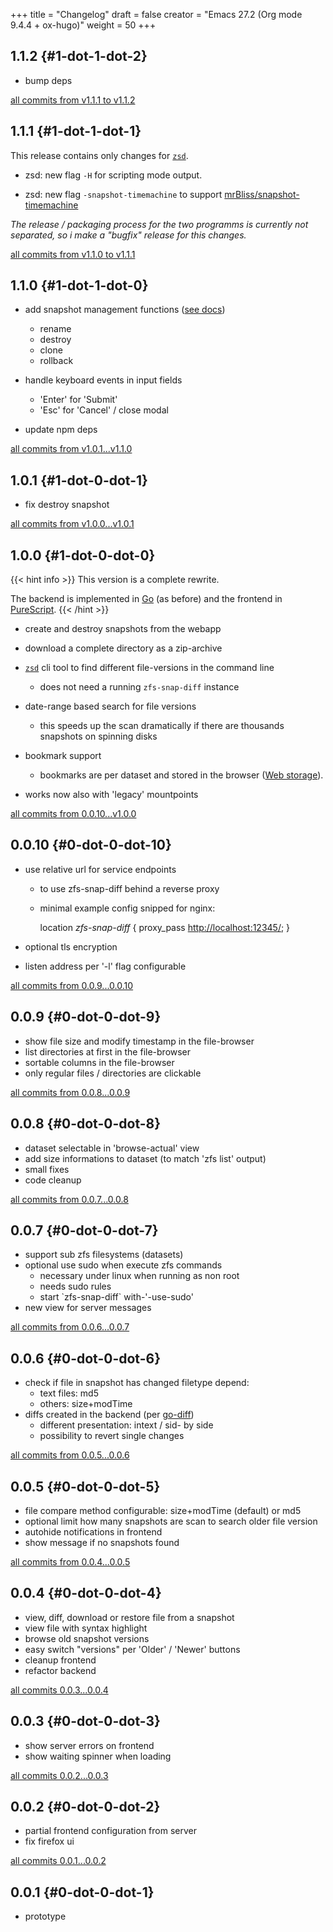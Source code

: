 +++
title = "Changelog"
draft = false
creator = "Emacs 27.2 (Org mode 9.4.4 + ox-hugo)"
weight = 50
+++

## 1.1.2 {#1-dot-1-dot-2}

-   bump deps

[all commits from v1.1.1 to v1.1.2](https://github.com/j-keck/zfs-snap-diff/compare/v1.1.1...v1.1.2)


## 1.1.1 {#1-dot-1-dot-1}

This release contains only changes for [`zsd`](/docs/zsd).

-   zsd: new flag `-H` for scripting mode output.

-   zsd: new flag `-snapshot-timemachine` to support [mrBliss/snapshot-timemachine](https://github.com/mrBliss/snapshot-timemachine)

_The release / packaging process for the two programms is
currently not separated, so i make a "bugfix" release for this changes._

[all commits from v1.1.0 to v1.1.1](https://github.com/j-keck/zfs-snap-diff/compare/v1.1.0...v1.1.1)


## 1.1.0 {#1-dot-1-dot-0}

-   add snapshot management functions ([see docs](/docs/zfs-snap-diff/#snapshot-management))
    -   rename
    -   destroy
    -   clone
    -   rollback

-   handle keyboard events in input fields
    -   'Enter' for 'Submit'
    -   'Esc' for 'Cancel' / close modal

-   update npm deps

[all commits from v1.0.1...v1.1.0](https://github.com/j-keck/zfs-snap-diff/compare/v1.0.1...v1.1.0)


## 1.0.1 {#1-dot-0-dot-1}

-   fix destroy snapshot

[all commits from v1.0.0...v1.0.1](https://github.com/j-keck/zfs-snap-diff/compare/v1.0.0...v1.0.1)


## 1.0.0 {#1-dot-0-dot-0}

{{< hint info >}}
This version is a complete rewrite.

The backend is implemented in [Go](https://golang.org) (as before) and the frontend in [PureScript](http://purescript.org).
{{< /hint >}}

-   create and destroy snapshots from the webapp

-   download a complete directory as a zip-archive

-   [`zsd`](/docs/zsd) cli tool to find different file-versions in the command line
    -   does not need a running `zfs-snap-diff` instance

-   date-range based search for file versions
    -   this speeds up the scan dramatically if
        there are thousands snapshots on spinning disks

-   bookmark support
    -   bookmarks are per dataset and stored in the browser ([Web storage](https://en.wikipedia.org/wiki/Web%5Fstorage)).

-   works now also with 'legacy' mountpoints

[all commits from 0.0.10...v1.0.0](https://github.com/j-keck/zfs-snap-diff/compare/0.0.10...v1.0.0)


## 0.0.10 {#0-dot-0-dot-10}

-   use relative url for service endpoints
    -   to use zfs-snap-diff behind a reverse proxy
    -   minimal example config snipped for nginx:

        location _zfs-snap-diff_ {
            proxy\_pass <http://localhost:12345/>;
        }

-   optional tls encryption
-   listen address per '-l' flag configurable

[all commits from 0.0.9...0.0.10](https://github.com/j-keck/zfs-snap-diff/compare/0.0.9...0.0.10)


## 0.0.9 {#0-dot-0-dot-9}

-   show file size and modify timestamp in the file-browser
-   list directories at first in the file-browser
-   sortable columns in the file-browser
-   only regular files / directories are clickable

[all commits from 0.0.8...0.0.9](https://github.com/j-keck/zfs-snap-diff/compare/0.0.8...0.0.9)


## 0.0.8 {#0-dot-0-dot-8}

-   dataset selectable in 'browse-actual' view
-   add size informations to dataset (to match 'zfs list' output)
-   small fixes
-   code cleanup

[all commits from 0.0.7...0.0.8](https://github.com/j-keck/zfs-snap-diff/compare/0.0.7...0.0.8)


## 0.0.7 {#0-dot-0-dot-7}

-   support sub zfs filesystems (datasets)
-   optional use sudo when execute zfs commands
    -   necessary under linux when running as non root
    -   needs sudo rules
    -   start \`zfs-snap-diff\` with-'-use-sudo'
-   new view for server messages

[all commits from 0.0.6...0.0.7](https://github.com/j-keck/zfs-snap-diff/compare/0.0.6...0.0.7)


## 0.0.6 {#0-dot-0-dot-6}

-   check if file in snapshot has changed filetype depend:
    -   text files: md5
    -   others: size+modTime
-   diffs created in the backend (per [go-diff](https://github.com/sergi/go-diff))
    -   different presentation: intext / sid- by side
    -   possibility to revert single changes

[all commits from 0.0.5...0.0.6](https://github.com/j-keck/zfs-snap-diff/compare/0.0.5...0.0.6)


## 0.0.5 {#0-dot-0-dot-5}

-   file compare method configurable: size+modTime (default) or md5
-   optional limit how many snapshots are scan to search older file version
-   autohide notifications in frontend
-   show message if no snapshots found

[all commits from 0.0.4...0.0.5](https://github.com/j-keck/zfs-snap-diff/compare/0.0.4...0.0.5)


## 0.0.4 {#0-dot-0-dot-4}

-   view, diff, download or restore file from a snapshot
-   view file with syntax highlight
-   browse old snapshot versions
-   easy switch "versions" per 'Older' / 'Newer' buttons
-   cleanup frontend
-   refactor backend

[all commits 0.0.3...0.0.4](https://github.com/j-keck/zfs-snap-diff/compare/0.0.3...0.0.4)


## 0.0.3 {#0-dot-0-dot-3}

-   show server errors on frontend
-   show waiting spinner when loading

[all commits 0.0.2...0.0.3](https://github.com/j-keck/zfs-snap-diff/compare/0.0.2...0.0.3)


## 0.0.2 {#0-dot-0-dot-2}

-   partial frontend configuration from server
-   fix firefox ui

[all commits 0.0.1...0.0.2](https://github.com/j-keck/zfs-snap-diff/compare/0.0.1...0.0.2)


## 0.0.1 {#0-dot-0-dot-1}

-   prototype
